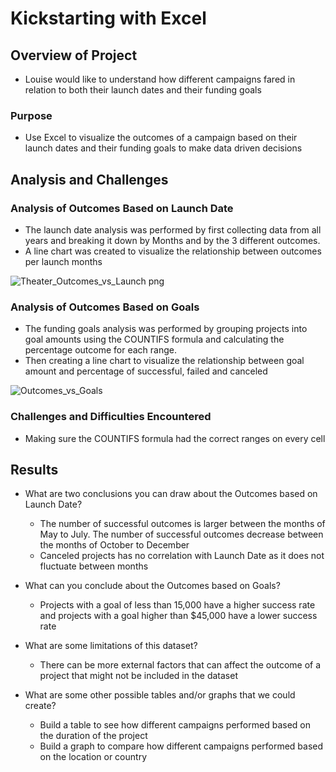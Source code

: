 # Kickstarting with Excel

## Overview of Project
-	Louise would like to understand how different campaigns fared in relation to both their launch dates and their funding goals

### Purpose
-	Use Excel to visualize the outcomes of a campaign based on their launch dates and their funding goals to make data driven decisions

## Analysis and Challenges

### Analysis of Outcomes Based on Launch Date
-	The launch date analysis was performed by first collecting data from all years and breaking it down by Months and by the 3 different outcomes. 
-	A line chart was created to visualize the relationship between outcomes per launch months 

![Theater_Outcomes_vs_Launch png](https://user-images.githubusercontent.com/104380112/167516454-a99c5fda-1a60-497d-af45-41ce9ff3e78e.png)


### Analysis of Outcomes Based on Goals
-	The funding goals analysis was performed by grouping projects into goal amounts using the COUNTIFS formula and calculating the percentage outcome for each range. 
-	Then creating a line chart to visualize the relationship between goal amount and percentage of successful, failed and canceled

![Outcomes_vs_Goals](https://user-images.githubusercontent.com/104380112/167516463-27e14974-6a20-4dad-a85d-8c3b8f62af55.png)


### Challenges and Difficulties Encountered
-	Making sure the COUNTIFS formula had the correct ranges on every cell 


## Results

- What are two conclusions you can draw about the Outcomes based on Launch Date?
  - The number of successful outcomes is larger between the months of May to July. The number of successful outcomes decrease between the months of October to December
  -	Canceled projects has no correlation with Launch Date as it does not fluctuate between months

- What can you conclude about the Outcomes based on Goals?
  -	Projects with a goal of less than 15,000 have a higher success rate and projects with a goal higher than $45,000 have a lower success rate

- What are some limitations of this dataset?
  -	There can be more external factors that can affect the outcome of a project that might not be included in the dataset

- What are some other possible tables and/or graphs that we could create?
  -	Build a table to see how different campaigns performed based on the duration of the project 
  -	Build a graph to compare how different campaigns performed based on the location or country 
